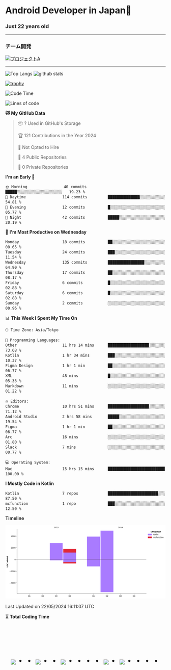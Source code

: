 # Android Developer in Japan👋 
### Just 22 years old 
*************************************
### チーム開発

[![プロジェクトA](https://github-readme-stats.vercel.app/api/pin/?username=N3AttendanceManager&repo=AttendanceApp&bg_color=0d1117&title_color=58a6ff&text_color=c3d1d9)](https://github.com/N3AttendanceManager/AttendanceApp)



------------------------------------------------------------

<p align="left"> 
  <img alt="Top Langs" height="150px" src="https://github-readme-stats.vercel.app/api/top-langs/?username=batapii&layout=compact&count_private=true&show_icons=true&theme=tokyonight" />
  <img alt="github stats" height="150px" src="https://github-readme-stats.vercel.app/api?username=batapii&count_private=true&show_icons=true&show_icons=true&theme=tokyonight" />
</p>

[![trophy](https://github-profile-trophy.vercel.app/?username=batapii&theme=discord)](https://github.com/ryo-ma/github-profile-trophy)



<!--START_SECTION:waka-->
![Code Time](http://img.shields.io/badge/Code%20Time-75%20hrs%201%20min-blue)

![Lines of code](https://img.shields.io/badge/From%20Hello%20World%20I%27ve%20Written-13.4%20thousand%20lines%20of%20code-blue)

**🐱 My GitHub Data** 

> 📦 ? Used in GitHub's Storage 
 > 
> 🏆 121 Contributions in the Year 2024
 > 
> 🚫 Not Opted to Hire
 > 
> 📜 4 Public Repositories 
 > 
> 🔑 0 Private Repositories 
 > 
**I'm an Early 🐤** 

```text
🌞 Morning                40 commits          █████░░░░░░░░░░░░░░░░░░░░   19.23 % 
🌆 Daytime                114 commits         ██████████████░░░░░░░░░░░   54.81 % 
🌃 Evening                12 commits          █░░░░░░░░░░░░░░░░░░░░░░░░   05.77 % 
🌙 Night                  42 commits          █████░░░░░░░░░░░░░░░░░░░░   20.19 % 
```
📅 **I'm Most Productive on Wednesday** 

```text
Monday                   18 commits          ██░░░░░░░░░░░░░░░░░░░░░░░   08.65 % 
Tuesday                  24 commits          ███░░░░░░░░░░░░░░░░░░░░░░   11.54 % 
Wednesday                135 commits         ████████████████░░░░░░░░░   64.90 % 
Thursday                 17 commits          ██░░░░░░░░░░░░░░░░░░░░░░░   08.17 % 
Friday                   6 commits           █░░░░░░░░░░░░░░░░░░░░░░░░   02.88 % 
Saturday                 6 commits           █░░░░░░░░░░░░░░░░░░░░░░░░   02.88 % 
Sunday                   2 commits           ░░░░░░░░░░░░░░░░░░░░░░░░░   00.96 % 
```


📊 **This Week I Spent My Time On** 

```text
🕑︎ Time Zone: Asia/Tokyo

💬 Programming Languages: 
Other                    11 hrs 14 mins      ██████████████████░░░░░░░   73.68 % 
Kotlin                   1 hr 34 mins        ███░░░░░░░░░░░░░░░░░░░░░░   10.37 % 
Figma Design             1 hr 1 min          ██░░░░░░░░░░░░░░░░░░░░░░░   06.77 % 
XML                      48 mins             █░░░░░░░░░░░░░░░░░░░░░░░░   05.33 % 
Markdown                 11 mins             ░░░░░░░░░░░░░░░░░░░░░░░░░   01.22 % 

🔥 Editors: 
Chrome                   10 hrs 51 mins      ██████████████████░░░░░░░   71.12 % 
Android Studio           2 hrs 58 mins       █████░░░░░░░░░░░░░░░░░░░░   19.54 % 
Figma                    1 hr 1 min          ██░░░░░░░░░░░░░░░░░░░░░░░   06.77 % 
Arc                      16 mins             ░░░░░░░░░░░░░░░░░░░░░░░░░   01.80 % 
Slack                    7 mins              ░░░░░░░░░░░░░░░░░░░░░░░░░   00.77 % 

💻 Operating System: 
Mac                      15 hrs 15 mins      █████████████████████████   100.00 % 
```

**I Mostly Code in Kotlin** 

```text
Kotlin                   7 repos             ██████████████████████░░░   87.50 % 
mcfunction               1 repo              ███░░░░░░░░░░░░░░░░░░░░░░   12.50 % 
```



**Timeline**

![Lines of Code chart](https://raw.githubusercontent.com/batapii/batapii/main/assets/bar_graph.png)


 Last Updated on 22/05/2024 16:11:07 UTC
<!--END_SECTION:waka-->

⏳ **Total Coding Time**

<!--START_SECTION:waka-total-coding-time-->
<!--END_SECTION:waka-total-coding-time-->


<!-- --------------------------------- :) ---------------------------------- -->




<br><br><br>

<div align="center">
    <h1>
        <img src="https://user-images.githubusercontent.com/44926913/175852850-3fb6c715-1856-41ff-8c1f-94ce3b03b458.gif">・・
        <img src="https://user-images.githubusercontent.com/44926913/175853109-f8850656-6704-4a8a-bee6-9aca154d929b.gif">・・
        <img src="https://user-images.githubusercontent.com/44926913/175853154-5449d974-975e-44a6-ab84-a86031265e40.gif">・・・・
        <img src="https://user-images.githubusercontent.com/44926913/175853109-f8850656-6704-4a8a-bee6-9aca154d929b.gif">・
        <img src="https://user-images.githubusercontent.com/44926913/175853154-5449d974-975e-44a6-ab84-a86031265e40.gif">・・・・
    </h1>
  </div>
<br><br><br>





<!--
**batapii/batapii** is a ✨ _special_ ✨ repository because its `README.md` (this file) appears on your GitHub profile.

Here are some ideas to get you started:

- 🔭 I’m currently working on ...
- 🌱 I’m currently learning ...
- 👯 I’m looking to collaborate on ...
- 🤔 I’m looking for help with ...
- 💬 Ask me about ...
- 📫 How to reach me: ...
- 😄 Pronouns: ...
- ⚡ Fun fact: ...
-->
